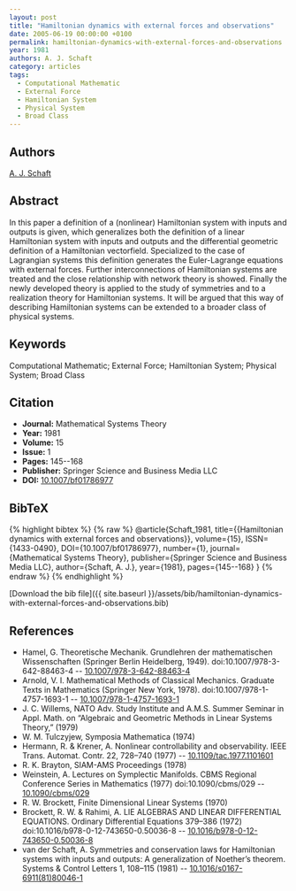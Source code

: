 ```yaml
---
layout: post
title: "Hamiltonian dynamics with external forces and observations"
date: 2005-06-19 00:00:00 +0100
permalink: hamiltonian-dynamics-with-external-forces-and-observations
year: 1981
authors: A. J. Schaft
category: articles
tags:
  - Computational Mathematic
  - External Force
  - Hamiltonian System
  - Physical System
  - Broad Class
---
```

 
## Authors
[A. J. Schaft](authors/arjan-van-der-schaft)
 
## Abstract
In this paper a definition of a (nonlinear) Hamiltonian system with inputs and outputs is given, which generalizes both the definition of a linear Hamiltonian system with inputs and outputs and the differential geometric definition of a Hamiltonian vectorfield. Specialized to the case of Lagrangian systems this definition generates the Euler-Lagrange equations with external forces. Further interconnections of Hamiltonian systems are treated and the close relationship with network theory is showed. Finally the newly developed theory is applied to the study of symmetries and to a realization theory for Hamiltonian systems. It will be argued that this way of describing Hamiltonian systems can be extended to a broader class of physical systems.
 
## Keywords
Computational Mathematic; External Force; Hamiltonian System; Physical System; Broad Class
 
## Citation
- **Journal:** Mathematical Systems Theory
- **Year:** 1981
- **Volume:** 15
- **Issue:** 1
- **Pages:** 145--168
- **Publisher:** Springer Science and Business Media LLC
- **DOI:** [10.1007/bf01786977](https://doi.org/10.1007/bf01786977)
 
## BibTeX
{% highlight bibtex %}
{% raw %}
@article{Schaft_1981,
  title={{Hamiltonian dynamics with external forces and observations}},
  volume={15},
  ISSN={1433-0490},
  DOI={10.1007/bf01786977},
  number={1},
  journal={Mathematical Systems Theory},
  publisher={Springer Science and Business Media LLC},
  author={Schaft, A. J.},
  year={1981},
  pages={145--168}
}
{% endraw %}
{% endhighlight %}
 
[Download the bib file]({{ site.baseurl }}/assets/bib/hamiltonian-dynamics-with-external-forces-and-observations.bib)
 
## References
- Hamel, G. Theoretische Mechanik. Grundlehren der mathematischen Wissenschaften (Springer Berlin Heidelberg, 1949). doi:10.1007/978-3-642-88463-4 -- [10.1007/978-3-642-88463-4](https://doi.org/10.1007/978-3-642-88463-4)
- Arnold, V. I. Mathematical Methods of Classical Mechanics. Graduate Texts in Mathematics (Springer New York, 1978). doi:10.1007/978-1-4757-1693-1 -- [10.1007/978-1-4757-1693-1](https://doi.org/10.1007/978-1-4757-1693-1)
- J. C. Willems, NATO Adv. Study Institute and A.M.S. Summer Seminar in Appl. Math. on “Algebraic and Geometric Methods in Linear Systems Theory,” (1979)
- W. M. Tulczyjew, Symposia Mathematica (1974)
- Hermann, R. & Krener, A. Nonlinear controllability and observability. IEEE Trans. Automat. Contr. 22, 728–740 (1977) -- [10.1109/tac.1977.1101601](https://doi.org/10.1109/tac.1977.1101601)
- R. K. Brayton, SIAM-AMS Proceedings (1978)
- Weinstein, A. Lectures on Symplectic Manifolds. CBMS Regional Conference Series in Mathematics (1977) doi:10.1090/cbms/029 -- [10.1090/cbms/029](https://doi.org/10.1090/cbms/029)
- R. W. Brockett, Finite Dimensional Linear Systems (1970)
- Brockett, R. W. & Rahimi, A. LIE ALGEBRAS AND LINEAR DIFFERENTIAL EQUATIONS. Ordinary Differential Equations 379–386 (1972) doi:10.1016/b978-0-12-743650-0.50036-8 -- [10.1016/b978-0-12-743650-0.50036-8](https://doi.org/10.1016/b978-0-12-743650-0.50036-8)
- van der Schaft, A. Symmetries and conservation laws for Hamiltonian systems with inputs and outputs: A generalization of Noether’s theorem. Systems &amp; Control Letters 1, 108–115 (1981) -- [10.1016/s0167-6911(81)80046-1](https://doi.org/10.1016/s0167-6911(81)80046-1)

